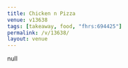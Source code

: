 ```yaml
---
title: Chicken n Pizza
venue: v13638
tags: [takeaway, food, "fhrs:694425"]
permalink: /v/13638/
layout: venue
---
```

null